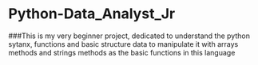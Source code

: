 # Python-Data_Analyst_Jr
###This is my very beginner project, dedicated to understand the python sytanx, functions and basic structure data to manipulate it with arrays methods and strings methods as the basic functions in this language
